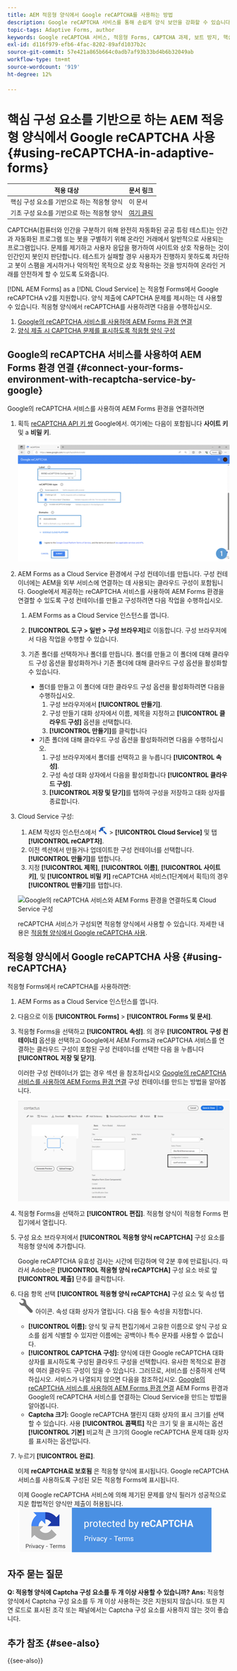 ```yaml
---
title: AEM 적응형 양식에서 Google reCAPTCHA를 사용하는 방법
description: Google reCAPTCHA 서비스를 통해 손쉽게 양식 보안을 강화할 수 있습니다. 내부의 단계별 가이드!
topic-tags: Adaptive Forms, author
keywords: Google reCAPTCHA 서비스, 적응형 Forms, CAPTCHA 과제, 보트 방지, 핵심 구성 요소, 양식 제출 보안, 양식 스팸 방지
exl-id: d116f979-efb6-4fac-8202-89afd1037b2c
source-git-commit: 57e421a865b664c0adb7af93b33bd4b6b32049ab
workflow-type: tm+mt
source-wordcount: '919'
ht-degree: 12%

---
```


# 핵심 구성 요소를 기반으로 하는 AEM 적응형 양식에서 Google reCAPTCHA 사용 {#using-reCAPTCHA-in-adaptive-forms}

| 적용 대상 | 문서 링크 |
| -------- | ---------------------------- |
| 핵심 구성 요소를 기반으로 하는 적응형 양식 | 이 문서 |
| 기초 구성 요소를 기반으로 하는 적응형 양식 | [여기 클릭](/help/forms/captcha-adaptive-forms.md) |

CAPTCHA(컴퓨터와 인간을 구분하기 위해 완전히 자동화된 공공 튜링 테스트)는 인간과 자동화된 프로그램 또는 봇을 구별하기 위해 온라인 거래에서 일반적으로 사용되는 프로그램입니다. 문제를 제기하고 사용자 응답을 평가하여 사이트와 상호 작용하는 것이 인간인지 봇인지 판단합니다. 테스트가 실패할 경우 사용자가 진행하지 못하도록 차단하고 봇이 스팸을 게시하거나 악의적인 목적으로 상호 작용하는 것을 방지하여 온라인 거래를 안전하게 할 수 있도록 도와줍니다.

[!DNL AEM Forms] as a [!DNL Cloud Service] 는 적응형 Forms에서 Google reCAPTCHA v2를 지원합니다. 양식 제출에 CAPTCHA 문제를 제시하는 데 사용할 수 있습니다. 적응형 양식에서 reCAPTCHA를 사용하려면 다음을 수행하십시오.

1. [Google의 reCAPTCHA 서비스를 사용하여 AEM Forms 환경 연결](#connect-your-forms-environment-with-recaptcha-service-by-google)
1. [양식 제출 시 CAPTCHA 문제를 표시하도록 적응형 양식 구성](#using-reCAPTCHA)

## Google의 reCAPTCHA 서비스를 사용하여 AEM Forms 환경 연결 {#connect-your-forms-environment-with-recaptcha-service-by-google}

Google의 reCAPTCHA 서비스를 사용하여 AEM Forms 환경을 연결하려면

1. 획득 [reCAPTCHA API 키 쌍](https://www.google.com/recaptcha/admin) Google에서. 여기에는 다음이 포함됩니다 **사이트 키** 및 a **비밀 키**.

   ![Google 웹 사이트의 Google reCAPTCHA 구성을 만들어 reCAPTCHA 키를 가져옵니다.](/help/forms/assets/google-captcha.gif)
1. AEM Forms as a Cloud Service 환경에서 구성 컨테이너를 만듭니다. 구성 컨테이너에는 AEM을 외부 서비스에 연결하는 데 사용되는 클라우드 구성이 포함됩니다. Google에서 제공하는 reCAPTCHA 서비스를 사용하여 AEM Forms 환경을 연결할 수 있도록 구성 컨테이너를 만들고 구성하려면 다음 작업을 수행하십시오.
   1. AEM Forms as a Cloud Service 인스턴스를 엽니다.
   1. **[!UICONTROL 도구 > 일반 > 구성 브라우저]**&#x200B;로 이동합니다. 구성 브라우저에서 다음 작업을 수행할 수 있습니다.
   1. 기존 폴더를 선택하거나 폴더를 만듭니다. 폴더를 만들고 이 폴더에 대해 클라우드 구성 옵션을 활성화하거나 기존 폴더에 대해 클라우드 구성 옵션을 활성화할 수 있습니다.

      * 폴더를 만들고 이 폴더에 대한 클라우드 구성 옵션을 활성화하려면 다음을 수행하십시오.
         1. 구성 브라우저에서 **[!UICONTROL 만들기]**.
         1. 구성 만들기 대화 상자에서 이름, 제목을 지정하고 **[!UICONTROL 클라우드 구성]** 옵션을 선택합니다.
         1. **[!UICONTROL 만들기]**&#x200B;를 클릭합니다
      * 기존 폴더에 대해 클라우드 구성 옵션을 활성화하려면 다음을 수행하십시오.
         1. 구성 브라우저에서 폴더를 선택하고 을 누릅니다 **[!UICONTROL 속성]**.
         1. 구성 속성 대화 상자에서 다음을 활성화합니다 **[!UICONTROL 클라우드 구성]**.
         1. **[!UICONTROL 저장 및 닫기]**&#x200B;를 탭하여 구성을 저장하고 대화 상자를 종료합니다.

1. Cloud Service 구성:
   1. AEM 작성자 인스턴스에서 ![tools-1](assets/tools-1.png) > **[!UICONTROL Cloud Service]** 및 탭 **[!UICONTROL reCAPT차]**.
   1. 이전 섹션에서 만들거나 업데이트한 구성 컨테이너를 선택합니다. **[!UICONTROL 만들기]**&#x200B;를 탭합니다.
   1. 지정 **[!UICONTROL 제목]**, **[!UICONTROL 이름]**, **[!UICONTROL 사이트 키]**, 및 **[!UICONTROL 비밀 키]** reCAPTCHA 서비스(1단계에서 획득)의 경우 **[!UICONTROL 만들기]**&#x200B;를 탭합니다.

   ![Google의 reCAPTCHA 서비스와 AEM Forms 환경을 연결하도록 Cloud Service 구성](/help/forms/assets/captcha-configuration.gif)

   reCAPTCHA 서비스가 구성되면 적응형 양식에서 사용할 수 있습니다. 자세한 내용은 [적응형 양식에서 Google reCAPTCHA 사용](#using-reCAPTCHA).

## 적응형 양식에서 Google reCAPTCHA 사용 {#using-reCAPTCHA}

적응형 Forms에서 reCAPTCHA를 사용하려면:

1. AEM Forms as a Cloud Service 인스턴스를 엽니다.
1. 다음으로 이동 **[!UICONTROL Forms]** > **[!UICONTROL Forms 및 문서]**.
1. 적응형 Forms을 선택하고 **[!UICONTROL 속성]**. 의 경우 **[!UICONTROL 구성 컨테이너]** 옵션을 선택하고 Google에서 AEM Forms과 reCAPTCHA 서비스를 연결하는 클라우드 구성이 포함된 구성 컨테이너를 선택한 다음 을 누릅니다 **[!UICONTROL 저장 및 닫기]**.

   이러한 구성 컨테이너가 없는 경우 섹션 을 참조하십시오 [Google의 reCAPTCHA 서비스를 사용하여 AEM Forms 환경 연결](#connect-your-forms-environment-with-recaptcha-service-by-google) 구성 컨테이너를 만드는 방법을 알아봅니다.

   ![구성 컨테이너 선택](/help/forms/assets/captcha-properties.png)

1. 적응형 Forms을 선택하고 **[!UICONTROL 편집]**. 적응형 양식이 적응형 Forms 편집기에서 열립니다.
1. 구성 요소 브라우저에서 **[!UICONTROL 적응형 양식 reCAPTCHA]** 구성 요소를 적응형 양식에 추가합니다.

   Google reCAPTCHA 유효성 검사는 시간에 민감하며 약 2분 후에 만료됩니다. 따라서 Adobe은 **[!UICONTROL 적응형 양식 reCAPTCHA]** 구성 요소 바로 앞 **[!UICONTROL 제출]** 단추를 클릭합니다.

1. 다음 항목 선택 **[!UICONTROL 적응형 양식 reCAPTCHA]** 구성 요소 및 속성 탭 ![속성 아이콘](assets/configure-icon.svg) 아이콘. 속성 대화 상자가 열립니다. 다음 필수 속성을 지정합니다.
   * **[!UICONTROL 이름]:** 양식 및 규칙 편집기에서 고유한 이름으로 양식 구성 요소를 쉽게 식별할 수 있지만 이름에는 공백이나 특수 문자를 사용할 수 없습니다.
   * **[!UICONTROL CAPTCHA 구성]:** 양식에 대한 Google reCAPTCHA 대화 상자를 표시하도록 구성된 클라우드 구성을 선택합니다. 유사한 목적으로 환경에 여러 클라우드 구성이 있을 수 있습니다. 그러므로, 서비스를 신중하게 선택하십시오. 서비스가 나열되지 않으면 다음을 참조하십시오. [Google의 reCAPTCHA 서비스를 사용하여 AEM Forms 환경 연결](#connect-your-forms-environment-with-recaptcha-service-by-google) AEM Forms 환경과 Google의 reCAPTCHA 서비스를 연결하는 Cloud Service을 만드는 방법을 알아봅니다.
   * **Captcha 크기:** Google reCAPTCHA 챌린지 대화 상자의 표시 크기를 선택할 수 있습니다. 사용 **[!UICONTROL 콤팩트]** 작은 크기 및 을 표시하는 옵션 **[!UICONTROL 기본]** 비교적 큰 크기의 Google reCAPTCHA 문제 대화 상자를 표시하는 옵션입니다.

1. 누르기 **[!UICONTROL 완료]**.

   이제 **reCAPTCHA로 보호됨** 은 적응형 양식에 표시됩니다. Google reCAPTCHA 서비스를 사용하도록 구성된 모든 적응형 Forms에 표시됩니다.

   이제 Google reCAPTCHA 서비스에 의해 제기된 문제를 양식 필러가 성공적으로 지운 합법적인 양식만 제출이 허용됩니다.
   ![reCAPTCHA 배지로 보호된 Google](/help/forms/assets/google-recaptcha-v2.png)

<!--
### Show or hide CAPTCHA component based on rules {#show-hide-captcha}

You can select to show or hide the CAPTCHA component based on rules that you apply on a component in an Adaptive Form. Tap the component, select ![edit rules](assets/edit-rules-icon.svg), and tap **[!UICONTROL Create]** to create a rule. For more information on creating rules, see [Rule Editor](rule-editor.md).

For example, the CAPTCHA component must display in an Adaptive Form only if the Currency Value field in the form has a value of more than 25000.

Tap the **[!UICONTROL Currency Value]** field in the form and create the following rules:

![Show or hide rules](assets/rules-show-hide-captcha.png)

   >[!NOTE]
   >
   > When you select a reCAPTCHA v2 configuration and the size is set to [!UICONTROL Invisible], the show/hide option remains disabled.

   -->

## 자주 묻는 질문

**Q: 적응형 양식에 Captcha 구성 요소를 두 개 이상 사용할 수 있습니까?**
**Ans:** 적응형 양식에서 Captcha 구성 요소를 두 개 이상 사용하는 것은 지원되지 않습니다. 또한 지연 로드로 표시된 조각 또는 패널에서는 Captcha 구성 요소를 사용하지 않는 것이 좋습니다.

## 추가 참조 {#see-also}

{{see-also}}